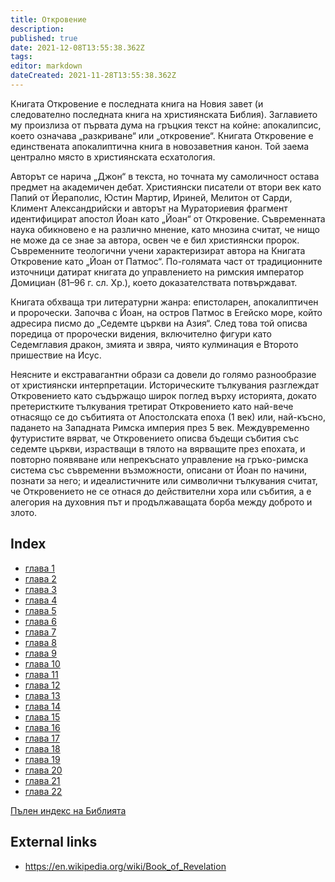 ```yaml
---
title: Откровение
description: 
published: true
date: 2021-12-08T13:55:38.362Z
tags: 
editor: markdown
dateCreated: 2021-11-28T13:55:38.362Z
---
```


Книгата Откровение е последната книга на Новия завет (и следователно последната книга на християнската Библия). Заглавието му произлиза от първата дума на гръцкия текст на койне: апокалипсис, което означава „разкриване“ или „откровение“. Книгата Откровение е единствената апокалиптична книга в новозаветния канон. Той заема централно място в християнската есхатология.

Авторът се нарича „Джон“ в текста, но точната му самоличност остава предмет на академичен дебат. Християнски писатели от втори век като Папий от Йераполис, Юстин Мартир, Ириней, Мелитон от Сарди, Климент Александрийски и авторът на Мураториевия фрагмент идентифицират апостол Йоан като „Йоан“ от Откровение. Съвременната наука обикновено е на различно мнение, като мнозина считат, че нищо не може да се знае за автора, освен че е бил християнски пророк. Съвременните теологични учени характеризират автора на Книгата Откровение като „Йоан от Патмос“. По-голямата част от традиционните източници датират книгата до управлението на римския император Домициан (81–96 г. сл. Хр.), което доказателствата потвърждават.

Книгата обхваща три литературни жанра: епистоларен, апокалиптичен и пророчески. Започва с Йоан, на остров Патмос в Егейско море, който адресира писмо до „Седемте църкви на Азия“. След това той описва поредица от пророчески видения, включително фигури като Седемглавия дракон, змията и звяра, чиято кулминация е Второто пришествие на Исус.

Неясните и екстравагантни образи са довели до голямо разнообразие от християнски интерпретации. Историческите тълкувания разглеждат Откровението като съдържащо широк поглед върху историята, докато претеристките тълкувания третират Откровението като най-вече отнасящо се до събитията от Апостолската епоха (1 век) или, най-късно, падането на Западната Римска империя през 5 век. Междувременно футуристите вярват, че Откровението описва бъдещи събития със седемте църкви, израстващи в тялото на вярващите през епохата, и повторно появяване или непрекъснато управление на гръко-римска система със съвременни възможности, описани от Йоан по начини, познати за него; и идеалистичните или символични тълкувания считат, че Откровението не се отнася до действителни хора или събития, а е алегория на духовния път и продължаващата борба между доброто и злото.

## Index

- [глава 1](/bg/Bible/Revelation/1)
- [глава 2](/bg/Bible/Revelation/2)
- [глава 3](/bg/Bible/Revelation/3)
- [глава 4](/bg/Bible/Revelation/4)
- [глава 5](/bg/Bible/Revelation/5)
- [глава 6](/bg/Bible/Revelation/6)
- [глава 7](/bg/Bible/Revelation/7)
- [глава 8](/bg/Bible/Revelation/8)
- [глава 9](/bg/Bible/Revelation/9)
- [глава 10](/bg/Bible/Revelation/10)
- [глава 11](/bg/Bible/Revelation/11)
- [глава 12](/bg/Bible/Revelation/12)
- [глава 13](/bg/Bible/Revelation/13)
- [глава 14](/bg/Bible/Revelation/14)
- [глава 15](/bg/Bible/Revelation/15)
- [глава 16](/bg/Bible/Revelation/16)
- [глава 17](/bg/Bible/Revelation/17)
- [глава 18](/bg/Bible/Revelation/18)
- [глава 19](/bg/Bible/Revelation/19)
- [глава 20](/bg/Bible/Revelation/20)
- [глава 21](/bg/Bible/Revelation/21)
- [глава 22](/bg/Bible/Revelation/22)


[Пълен индекс на Библията](/bg/index/bible)


## External links

- https://en.wikipedia.org/wiki/Book_of_Revelation